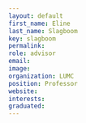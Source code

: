```yaml
---
layout: default
first_name: Eline
last_name: Slagboom
key: slagboom
permalink:
role: advisor
email:
image:
organization: LUMC
position: Professor
website:
interests:
graduated: 
---
```

